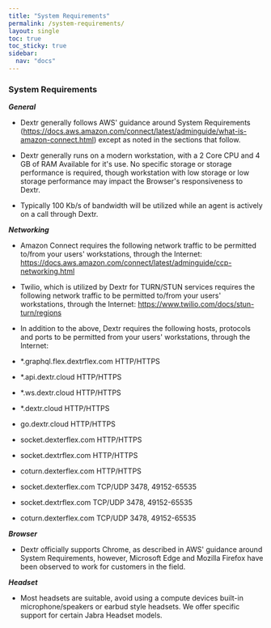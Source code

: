 ```yaml
---
title: "System Requirements"
permalink: /system-requirements/
layout: single
toc: true
toc_sticky: true
sidebar:
  nav: "docs"
---
```


### System Requirements

***General***

- Dextr generally follows AWS' guidance around System Requirements (https://docs.aws.amazon.com/connect/latest/adminguide/what-is-amazon-connect.html) except as noted in the sections that follow.

- Dextr generally runs on a modern workstation, with a 2 Core CPU and 4 GB of RAM Available for it's use. No specific storage or storage performance is required, though workstation with low storage or low storage performance may impact the Browser's responsiveness to Dextr.

- Typically 100 Kb/s of bandwidth will be utilized while an agent is actively on a call through Dextr.

***Networking***

- Amazon Connect requires the following network traffic to be permitted to/from your users' workstations, through the Internet:
https://docs.aws.amazon.com/connect/latest/adminguide/ccp-networking.html

- Twilio, which is utilized by Dextr for TURN/STUN services requires the following network traffic to be permitted to/from your users' workstations, through the Internet: https://www.twilio.com/docs/stun-turn/regions

- In addition to the above, Dextr requires the following hosts, protocols and ports to be permitted from your users' workstations, through the Internet:

- *.graphql.flex.dextrflex.com   HTTP/HTTPS
- *.api.dextr.cloud              HTTP/HTTPS
- *.ws.dextr.cloud              HTTP/HTTPS
- *.dextr.cloud      HTTP/HTTPS
- go.dextr.cloud      HTTP/HTTPS
- socket.dexterflex.com    HTTP/HTTPS
- socket.dextrflex.com      HTTP/HTTPS
- coturn.dexterflex.com    HTTP/HTTPS
- socket.dexterflex.com    TCP/UDP 3478, 49152-65535
- socket.dextrflex.com      TCP/UDP 3478, 49152-65535
- coturn.dexterflex.com    TCP/UDP 3478, 49152-65535

***Browser***

- Dextr officially supports Chrome, as described in AWS' guidance around System Requirements, however, Microsoft Edge and Mozilla Firefox have been observed to work for customers in the field.

***Headset***

- Most headsets are suitable, avoid using a compute devices built-in microphone/speakers or earbud style headsets. We offer specific support for certain Jabra Headset models.

